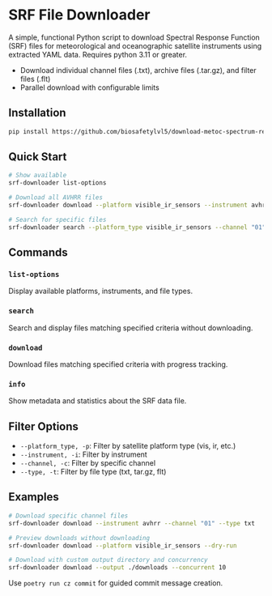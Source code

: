 # SRF File Downloader

A simple, functional Python script to download Spectral Response Function (SRF) files for meteorological and oceanographic satellite instruments using extracted YAML data. Requires python 3.11 or greater.

- Download individual channel files (.txt), archive files (.tar.gz), and filter files (.flt)
- Parallel download with configurable limits

## Installation

```bash
pip install https://github.com/biosafetylvl5/download-metoc-spectrum-response.git
```

## Quick Start

```bash
# Show available
srf-downloader list-options

# Download all AVHRR files
srf-downloader download --platform visible_ir_sensors --instrument avhrr

# Search for specific files
srf-downloader search --platform_type visible_ir_sensors --channel "01"
```

## Commands

### `list-options`
Display available platforms, instruments, and file types.

### `search`
Search and display files matching specified criteria without downloading.

### `download`
Download files matching specified criteria with progress tracking.

### `info`
Show metadata and statistics about the SRF data file.

## Filter Options

- `--platform_type, -p`: Filter by satellite platform type (vis, ir, etc.)
- `--instrument, -i`: Filter by instrument 
- `--channel, -c`: Filter by specific channel
- `--type, -t`: Filter by file type (txt, tar.gz, flt)

## Examples

```bash
# Download specific channel files
srf-downloader download --instrument avhrr --channel "01" --type txt

# Preview downloads without downloading
srf-downloader download --platform visible_ir_sensors --dry-run

# Download with custom output directory and concurrency
srf-downloader download --output ./downloads --concurrent 10
```
Use `poetry run cz commit` for guided commit message creation.
